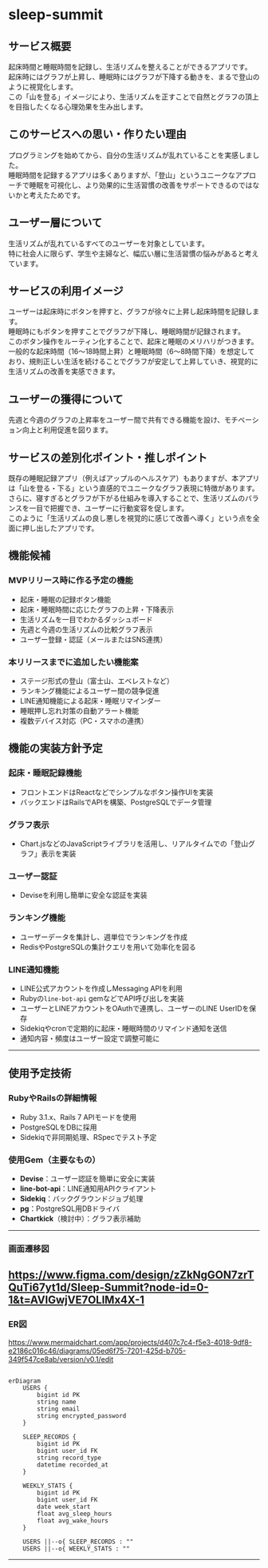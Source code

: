 # sleep-summit

## サービス概要
起床時間と睡眠時間を記録し、生活リズムを整えることができるアプリです。  
起床時にはグラフが上昇し、睡眠時にはグラフが下降する動きを、まるで登山のように視覚化します。  
この「山を登る」イメージにより、生活リズムを正すことで自然とグラフの頂上を目指したくなる心理効果を生み出します。

## このサービスへの思い・作りたい理由
プログラミングを始めてから、自分の生活リズムが乱れていることを実感しました。  
睡眠時間を記録するアプリは多くありますが、「登山」というユニークなアプローチで睡眠を可視化し、より効果的に生活習慣の改善をサポートできるのではないかと考えたためです。

## ユーザー層について
生活リズムが乱れているすべてのユーザーを対象としています。  
特に社会人に限らず、学生や主婦など、幅広い層に生活習慣の悩みがあると考えています。

## サービスの利用イメージ
ユーザーは起床時にボタンを押すと、グラフが徐々に上昇し起床時間を記録します。  
睡眠時にもボタンを押すことでグラフが下降し、睡眠時間が記録されます。  
このボタン操作をルーティン化することで、起床と睡眠のメリハリがつきます。  
一般的な起床時間（16〜18時間上昇）と睡眠時間（6〜8時間下降）を想定しており、規則正しい生活を続けることでグラフが安定して上昇していき、視覚的に生活リズムの改善を実感できます。

## ユーザーの獲得について
先週と今週のグラフの上昇率をユーザー間で共有できる機能を設け、モチベーション向上と利用促進を図ります。

## サービスの差別化ポイント・推しポイント
既存の睡眠記録アプリ（例えばアップルのヘルスケア）もありますが、本アプリは「山を登る・下る」という直感的でユニークなグラフ表現に特徴があります。  
さらに、寝すぎるとグラフが下がる仕組みを導入することで、生活リズムのバランスを一目で把握でき、ユーザーに行動変容を促します。  
このように「生活リズムの良し悪しを視覚的に感じて改善へ導く」という点を全面に押し出したアプリです。

## 機能候補

### MVPリリース時に作る予定の機能
- 起床・睡眠の記録ボタン機能  
- 起床・睡眠時間に応じたグラフの上昇・下降表示  
- 生活リズムを一目でわかるダッシュボード  
- 先週と今週の生活リズムの比較グラフ表示  
- ユーザー登録・認証（メールまたはSNS連携）  

### 本リリースまでに追加したい機能案
- ステージ形式の登山（富士山、エベレストなど）  
- ランキング機能によるユーザー間の競争促進  
- LINE通知機能による起床・睡眠リマインダー  
- 睡眠押し忘れ対策の自動アラート機能  
- 複数デバイス対応（PC・スマホの連携）

## 機能の実装方針予定

### 起床・睡眠記録機能
- フロントエンドはReactなどでシンプルなボタン操作UIを実装  
- バックエンドはRailsでAPIを構築、PostgreSQLでデータ管理  

### グラフ表示
- Chart.jsなどのJavaScriptライブラリを活用し、リアルタイムでの「登山グラフ」表示を実装  

### ユーザー認証
- Deviseを利用し簡単に安全な認証を実装  

### ランキング機能
- ユーザーデータを集計し、週単位でランキングを作成  
- RedisやPostgreSQLの集計クエリを用いて効率化を図る  

### LINE通知機能
- LINE公式アカウントを作成しMessaging APIを利用  
- Rubyの`line-bot-api` gemなどでAPI呼び出しを実装  
- ユーザーとLINEアカウントをOAuthで連携し、ユーザーのLINE UserIDを保存  
- Sidekiqやcronで定期的に起床・睡眠時間のリマインド通知を送信  
- 通知内容・頻度はユーザー設定で調整可能に  

---
## 使用予定技術
### RubyやRailsの詳細情報  
- Ruby 3.1.x、Rails 7 APIモードを使用  
- PostgreSQLをDBに採用  
- Sidekiqで非同期処理、RSpecでテスト予定  

### 使用Gem（主要なもの）  
- **Devise**：ユーザー認証を簡単に安全に実装  
- **line-bot-api**：LINE通知用APIクライアント  
- **Sidekiq**：バックグラウンドジョブ処理  
- **pg**：PostgreSQL用DBドライバ  
- **Chartkick**（検討中）：グラフ表示補助  

---
### 画面遷移図
https://www.figma.com/design/zZkNgGON7zrTQuTi67yt1d/Sleep-Summit?node-id=0-1&t=AVlGwjVE7OLlMx4X-1
---
### ER図
https://www.mermaidchart.com/app/projects/d407c7c4-f5e3-4018-9df8-e2186c016c46/diagrams/05ed6f75-7201-425d-b705-349f547ce8ab/version/v0.1/edit

```mermaid

erDiagram
    USERS {
        bigint id PK
        string name
        string email
        string encrypted_password
    }

    SLEEP_RECORDS {
        bigint id PK
        bigint user_id FK
        string record_type
        datetime recorded_at
    }

    WEEKLY_STATS {
        bigint id PK
        bigint user_id FK
        date week_start
        float avg_sleep_hours
        float avg_wake_hours
    }

    USERS ||--o{ SLEEP_RECORDS : ""
    USERS ||--o{ WEEKLY_STATS : ""

```
---

